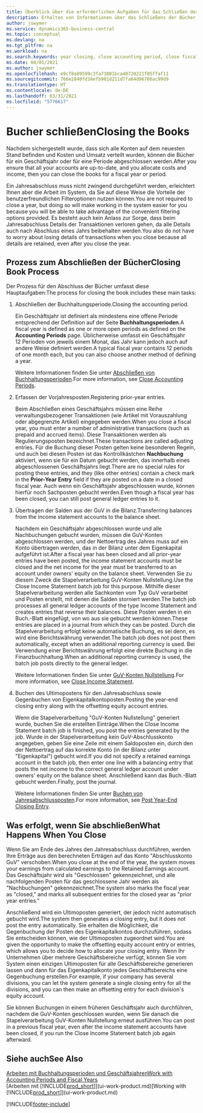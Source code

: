 ```yaml
---
title: Überblick über die erforderlichen Aufgaben für das Schließen der Bücher| Microsoft Docs
description: Erhalten von Informationen über das Schließens der Bücher für ein Geschäftsjahr oder für eine Periode, und was passiert, nachdem Sie das Jahr abgeschloßen haben.
author: jswymer
ms.service: dynamics365-business-central
ms.topic: conceptual
ms.devlang: na
ms.tgt_pltfrm: na
ms.workload: na
ms.search.keywords: year closing, close accounting period, close fiscal year, bank account detailed trial balance
ms.date: 04/01/2021
ms.author: jswymer
ms.openlocfilehash: e9cf8a89599c3fa73801bca40720221f05ffaf11
ms.sourcegitcommit: 766e2840fd16efb901d211d7fa64d96766ac99d9
ms.translationtype: HT
ms.contentlocale: de-DE
ms.lasthandoff: 03/31/2021
ms.locfileid: "5776617"
---
```

# <a name="closing-the-books"></a><span data-ttu-id="57eac-103">Bucher schließen</span><span class="sxs-lookup"><span data-stu-id="57eac-103">Closing the Books</span></span>
<span data-ttu-id="57eac-104">Nachdem sichergestellt wurde, dass sich alle Konten auf dem neuesten Stand befinden und Kosten und Umsatz verteilt wurden, können die Bücher für ein Geschäftsjahr oder für eine Periode abgeschlossen werden.</span><span class="sxs-lookup"><span data-stu-id="57eac-104">After you ensure that all your accounts are up-to-date, and you allocate costs and income, then you can close the books for a fiscal year or period.</span></span>

<span data-ttu-id="57eac-105">Ein Jahresabschluss muss nicht zwingend durchgeführt werden, erleichtert Ihnen aber die Arbeit im System, da Sie auf diese Weise die Vorteile der benutzerfreundlichen Filteroptionen nutzen können.</span><span class="sxs-lookup"><span data-stu-id="57eac-105">You are not required to close a year, but doing so will make working in the system easier for you because you will be able to take advantage of the convenient filtering options provided.</span></span> <span data-ttu-id="57eac-106">Es besteht auch kein Anlass zur Sorge, dass beim Jahresabschluss Details der Transaktionen verloren gehen, da alle Details auch nach Abschluss eines Jahrs beibehalten werden.</span><span class="sxs-lookup"><span data-stu-id="57eac-106">You also do not have to worry about losing details of transactions when you close because all details are retained, even after you close the year.</span></span>

## <a name="closing-book-process"></a><span data-ttu-id="57eac-107">Prozess zum Abschließen der Bücher</span><span class="sxs-lookup"><span data-stu-id="57eac-107">Closing Book Process</span></span>
<span data-ttu-id="57eac-108">Der Prozess für den Abschluss der Bücher umfasst diese Hauptaufgaben:</span><span class="sxs-lookup"><span data-stu-id="57eac-108">The process for closing the book includes these main tasks:</span></span>

1. <span data-ttu-id="57eac-109">Abschließen der Buchhaltungsperiode.</span><span class="sxs-lookup"><span data-stu-id="57eac-109">Closing the accounting period.</span></span>

    <span data-ttu-id="57eac-110">Ein Geschäftsjahr ist definiert als mindestens eine offene Periode entsprechend der Definition auf der Seite **Buchhaltungsperioden**.</span><span class="sxs-lookup"><span data-stu-id="57eac-110">A fiscal year is defined as one or more open periods as defined on the **Accounting Periods** page.</span></span> <span data-ttu-id="57eac-111">Üblicherweise umfasst ein Geschäftsjahr 12 Perioden von jeweils einem Monat, das Jahr kann jedoch auch auf andere Weise definiert werden.</span><span class="sxs-lookup"><span data-stu-id="57eac-111">A typical fiscal year contains 12 periods of one month each, but you can also choose another method of defining a year.</span></span>

    <span data-ttu-id="57eac-112">Weitere Informationen finden Sie unter [Abschließen von Buchhaltungsperioden](year-close-account-periods.md).</span><span class="sxs-lookup"><span data-stu-id="57eac-112">For more information, see [Close Accounting Periods](year-close-account-periods.md).</span></span>
2. <span data-ttu-id="57eac-113">Erfassen der Vorjahresposten.</span><span class="sxs-lookup"><span data-stu-id="57eac-113">Registering prior-year entries.</span></span>

    <span data-ttu-id="57eac-114">Beim Abschließen eines Geschäftsjahrs müssen eine Reihe verwaltungsbezogener Transaktionen (wie Artikel mit Vorauszahlung oder abgegrenzte Artikel) eingegeben werden.</span><span class="sxs-lookup"><span data-stu-id="57eac-114">When you close a fiscal year, you must enter a number of administrative transactions (such as prepaid and accrued items).</span></span> <span data-ttu-id="57eac-115">Diese Transaktionen werden als Regulierungsposten bezeichnet.</span><span class="sxs-lookup"><span data-stu-id="57eac-115">These transactions are called adjusting entries.</span></span> <span data-ttu-id="57eac-116">Für die Buchung dieser Posten gelten keine besonderen Regeln, und auch bei diesen Posten ist das Kontrollkästchen **Nachbuchung** aktiviert, wenn sie für ein Datum gebucht werden, das innerhalb eines abgeschlossenen Geschäftsjahrs liegt.</span><span class="sxs-lookup"><span data-stu-id="57eac-116">There are no special rules for posting these entries, and they (like other entries) contain a check mark in the **Prior-Year Entry** field if they are posted on a date in a closed fiscal year.</span></span> <span data-ttu-id="57eac-117">Auch wenn ein Geschäftsjahr abgeschlossen wurde, können hierfür noch Sachposten gebucht werden.</span><span class="sxs-lookup"><span data-stu-id="57eac-117">Even though a fiscal year has been closed, you can still post general ledger entries to it.</span></span>
3. <span data-ttu-id="57eac-118">Übertragen der Salden aus der GuV in die Bilanz.</span><span class="sxs-lookup"><span data-stu-id="57eac-118">Transferring balances from the income statement accounts to the balance sheet.</span></span>

    <span data-ttu-id="57eac-119">Nachdem ein Geschäftsjahr abgeschlossen wurde und alle Nachbuchungen gebucht wurden, müssen die GuV-Konten abgeschlossen werden, und der Nettoertrag des Jahres muss auf ein Konto übertragen werden, das in der Bilanz unter dem Eigenkapital aufgeführt ist.</span><span class="sxs-lookup"><span data-stu-id="57eac-119">After a fiscal year has been closed and all prior-year entries have been posted, the income statement accounts must be closed and the net income for the year must be transferred to an account under owners' equity on the balance sheet.</span></span> <span data-ttu-id="57eac-120">Verwenden Sie zu diesem Zweck die Stapelverarbeitung GuV-Konten Nullstellung.</span><span class="sxs-lookup"><span data-stu-id="57eac-120">Use the Close Income Statement batch job for this purpose.</span></span> <span data-ttu-id="57eac-121">Mithilfe dieser Stapelverarbeitung werden alle Sachkonten vom Typ GuV verarbeitet und Posten erstellt, mit denen die Salden storniert werden.</span><span class="sxs-lookup"><span data-stu-id="57eac-121">The batch job processes all general ledger accounts of the type Income Statement and creates entries that reverse their balances.</span></span> <span data-ttu-id="57eac-122">Diese Posten werden in ein Buch.-Blatt eingefügt, von wo aus sie gebucht werden können.</span><span class="sxs-lookup"><span data-stu-id="57eac-122">These entries are placed in a journal from which they can be posted.</span></span> <span data-ttu-id="57eac-123">Durch die Stapelverarbeitung erfolgt keine automatische Buchung, es sei denn, es wird eine Berichtswährung verwendet.</span><span class="sxs-lookup"><span data-stu-id="57eac-123">The batch job does not post them automatically, except when an additional reporting currency is used.</span></span> <span data-ttu-id="57eac-124">Bei Verwendung einer Berichtswährung erfolgt eine direkte Buchung in die Finanzbuchhaltung.</span><span class="sxs-lookup"><span data-stu-id="57eac-124">When an additional reporting currency is used, the batch job posts directly to the general ledger.</span></span>

    <span data-ttu-id="57eac-125">Weitere Informationen finden Sie unter [GuV-Konten Nullstellung](year-close-income-statement.md).</span><span class="sxs-lookup"><span data-stu-id="57eac-125">For more information, see [Close Income Statement](year-close-income-statement.md).</span></span>
4. <span data-ttu-id="57eac-126">Buchen des Ultimopostens für den Jahresabschluss sowie Gegenbuchen von Eigenkapitalkontoposten.</span><span class="sxs-lookup"><span data-stu-id="57eac-126">Posting the year-end closing entry along with the offsetting equity account entries.</span></span>

    <span data-ttu-id="57eac-127">Wenn die Stapelverarbeitung "GuV-Konten Nullstellung" generiert wurde, buchen Sie die erstellten Einträge.</span><span class="sxs-lookup"><span data-stu-id="57eac-127">When the Close Income Statement batch job is finished, you post the entries generated by the job.</span></span> <span data-ttu-id="57eac-128">Wurde in der Stapelverarbeitung kein GuV-Abschlusskonto angegeben, geben Sie eine Zeile mit einem Saldoposten ein, durch den der Nettoertrag auf das korrekte Konto (in der Bilanz unter "Eigenkapital") gebucht wird.</span><span class="sxs-lookup"><span data-stu-id="57eac-128">If you did not specify a retained earnings account in the batch job, then enter one line with a balancing entry that posts the net income to the correct general ledger account under owners' equity on the balance sheet.</span></span> <span data-ttu-id="57eac-129">Anschließend kann das Buch.-Blatt gebucht werden.</span><span class="sxs-lookup"><span data-stu-id="57eac-129">Finally, post the journal.</span></span>

    <span data-ttu-id="57eac-130">Weitere Informationen finden Sie unter [Buchen von Jahresabschlussposten](year-how-post-year-end-close-entry.md).</span><span class="sxs-lookup"><span data-stu-id="57eac-130">For more information, see [Post Year-End Closing Entry](year-how-post-year-end-close-entry.md).</span></span>

## <a name="what-happens-when-you-close"></a><span data-ttu-id="57eac-131">Was erfolgt, wenn Sie abschließen</span><span class="sxs-lookup"><span data-stu-id="57eac-131">What Happens When You Close</span></span>
<span data-ttu-id="57eac-132">Wenn Sie am Ende des Jahres den Jahresabschluss durchführen, werden Ihre Erträge aus den berechneten Erträgen auf das Konto "Abschlusskonto GuV" verschoben.</span><span class="sxs-lookup"><span data-stu-id="57eac-132">When you close at the end of the year, the system moves your earnings from calculated earnings to the Retained Earnings account.</span></span> <span data-ttu-id="57eac-133">Das Geschäftsjahr wird als "Geschlossen" gekennzeichnet, und alle nachfolgenden Posten für das geschlossene Jahr werden als "Nachbuchungen" gekennzeichnet.</span><span class="sxs-lookup"><span data-stu-id="57eac-133">The system also marks the fiscal year as "closed," and marks all subsequent entries for the closed year as "prior year entries."</span></span>

<span data-ttu-id="57eac-134">Anschließend wird ein Ultimoposten generiert, der jedoch nicht automatisch gebucht wird.</span><span class="sxs-lookup"><span data-stu-id="57eac-134">The system then generates a closing entry, but it does not post the entry automatically.</span></span> <span data-ttu-id="57eac-135">Sie erhalten die Möglichkeit, die Gegenbuchung der Posten des Eigenkapitalkontos durchzuführen, sodass Sie entscheiden können, wie der Ultimoposten zugeordnet wird.</span><span class="sxs-lookup"><span data-stu-id="57eac-135">You are given the opportunity to make the offsetting equity account entry or entries, which allows you to decide how to allocate your closing entry.</span></span> <span data-ttu-id="57eac-136">Wenn Ihr Unternehmen über mehrere Geschäftsbereiche verfügt, können Sie vom System einen einzigen Ultimoposten für alle Geschäftsbereiche generieren lassen und dann für das Eigenkapitalkonto jedes Geschäftsbereichs eine Gegenbuchung erstellen.</span><span class="sxs-lookup"><span data-stu-id="57eac-136">For example, if your company has several divisions, you can let the system generate a single closing entry for all the divisions, and you can then make an offsetting entry for each division's equity account.</span></span>

<span data-ttu-id="57eac-137">Sie können Buchungen in einem früheren Geschäftsjahr auch durchführen, nachdem die GuV-Konten geschlossen wurden, wenn Sie danach die Stapelverarbeitung GuV-Konten Nullstellung erneut ausführen.</span><span class="sxs-lookup"><span data-stu-id="57eac-137">You can post in a previous fiscal year, even after the income statement accounts have been closed, if you run the Close Income Statement batch job again afterward.</span></span>

## <a name="see-also"></a><span data-ttu-id="57eac-138">Siehe auch</span><span class="sxs-lookup"><span data-stu-id="57eac-138">See Also</span></span>

[<span data-ttu-id="57eac-139">Arbeiten mit Buchhaltungsperioden und Geschäftsjahren</span><span class="sxs-lookup"><span data-stu-id="57eac-139">Work with Accounting Periods and Fiscal Years</span></span>](finance-accounting-periods-and-fiscal-years.md)  
<span data-ttu-id="57eac-140">[Arbeiten mit [!INCLUDE[prod_short](includes/prod_short.md)]](ui-work-product.md)</span><span class="sxs-lookup"><span data-stu-id="57eac-140">[Working with [!INCLUDE[prod_short](includes/prod_short.md)]](ui-work-product.md)</span></span>


[!INCLUDE[footer-include](includes/footer-banner.md)]